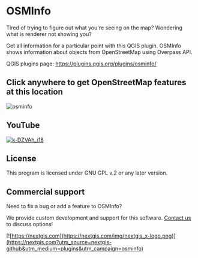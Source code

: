 # OSMInfo

Tired of trying to figure out what you're seeing on the map?
Wondering what is renderer not showing you?

Get all information for a particular point with this QGIS plugin. OSMInfo shows information about objects from OpenStreetMap using Overpass API.

QGIS plugins page: https://plugins.qgis.org/plugins/osminfo/

## Click anywhere to get OpenStreetMap features at this location

![osminfo](https://github.com/nextgis/qgis_osminfo/assets/101568545/6efc3c8f-6c90-43d1-b621-b3f6f8ae9575)

## YouTube

[![k-DZVAh_i18](https://github.com/nextgis/qgis_osminfo/assets/101568545/990640a5-11e7-42f5-838a-fc6f679d7475)](https://youtu.be/k-DZVAh_i18)

## License

This program is licensed under GNU GPL v.2 or any later version.

## Commercial support

Need to fix a bug or add a feature to OSMInfo?

We provide custom development and support for this software. [Contact us](https://nextgis.com/contact/?utm_source=nextgis-github&utm_medium=plugins&utm_campaign=osminfo) to discuss options!


[![https://nextgis.com](https://nextgis.com/img/nextgis_x-logo.png)](https://nextgis.com?utm_source=nextgis-github&utm_medium=plugins&utm_campaign=osminfo)
